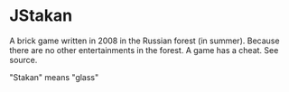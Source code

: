 # JStakan

A brick game written in 2008 in the Russian forest (in summer). Because there are no other entertainments in the forest.
A game has a cheat. See source.

"Stakan" means "glass"

